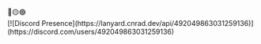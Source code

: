 <div>
🔴🟡🟢
<br>



<div>
[![Discord Presence](https://lanyard.cnrad.dev/api/492049863031259136)](https://discord.com/users/492049863031259136)
</div>

